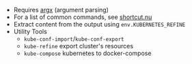 - Requires [argx](../argx/mod.nu) (argument parsing)
- For a list of common commands, see [shortcut.nu](shortcut.nu)
- Extract content from the output using `env.KUBERNETES_REFINE`
- Utility Tools
    - `kube-conf-import`/`kube-conf-export`
    - `kube-refine` export cluster's resources
    - `kube-compose` kubernetes to docker-compose
